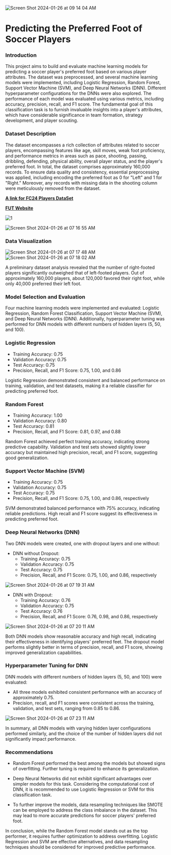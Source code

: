 ![Screen Shot 2024-01-26 at 09 14 04 AM](https://github.com/amido84/Deep-Learning/assets/71293836/e328ee27-2022-4ddb-87f3-43b7809ed465)

# Predicting the Preferred Foot of Soccer Players

### Introduction

This project aims to build and evaluate machine learning models for predicting a soccer player's preferred
foot based on various player attributes. The dataset was preprocessed, and several machine learning models
were implemented, including Logistic Regression, Random Forest, Support Vector Machine (SVM), and
Deep Neural Networks (DNN). Different hyperparameter configurations for the DNNs were also explored.
The performance of each model was evaluated using various metrics, including accuracy, precision, recall,
and F1 score. The fundamental goal of this classification task is to furnish invaluable insights into a player's
attributes, which have considerable significance in team formation, strategy development, and player
scouting.

### Dataset Description

The dataset encompasses a rich collection of attributes related to soccer players, encompassing features
like age, skill moves, weak foot proficiency, and performance metrics in areas such as pace, shooting,
passing, dribbling, defending, physical ability, overall player status, and the player's preferred foot. In total,
the dataset comprises approximately 160,000 records. To ensure data quality and consistency, essential
preprocessing was applied, including encoding the preferred foot as 0 for "Left" and 1 for "Right." Moreover,
any records with missing data in the shooting column were meticulously removed from the dataset.

[**A link for FC24 Players DataSet**](https://www.kaggle.com/datasets/stefanoleone992/ea-sports-fc-24-complete-player-dataset/data?select=male_players.csv)


[**FUT Website**](https://www.fut.gg/)

![1](https://github.com/amido84/Deep-Learning/assets/71293836/26c2f7c3-d770-43e2-a56d-895bb90fa272)

![Screen Shot 2024-01-26 at 07 16 55 AM](https://github.com/amido84/Deep-Learning/assets/71293836/19f64650-1043-471d-aa55-10d8bd59a6db)




### Data Visualization
![Screen Shot 2024-01-26 at 07 17 48 AM](https://github.com/amido84/Deep-Learning/assets/71293836/23f6bd64-a274-4a18-aefe-0f0557c0fff1)
![Screen Shot 2024-01-26 at 07 18 02 AM](https://github.com/amido84/Deep-Learning/assets/71293836/4e01edb6-a456-4448-af97-71034da50f6d)



A preliminary dataset analysis revealed that the number of right-footed players significantly outweighed that of left-footed players. Out of approximately 160,000 players, about 120,000 favored their right foot, while only 40,000 preferred their left foot.

### Model Selection and Evaluation

Four machine learning models were implemented and evaluated: Logistic Regression, Random Forest Classification, Support Vector Machine (SVM), and Deep Neural Networks (DNN). Additionally, hyperparameter tuning was performed for DNN models with different numbers of hidden layers (5, 50, and 100).

### Logistic Regression

-	Training Accuracy: 0.75
-	Validation Accuracy: 0.75
-	Test Accuracy: 0.75
-	Precision, Recall, and F1 Score: 0.75, 1.00, and 0.86

Logistic Regression demonstrated consistent and balanced performance on training, validation, and test datasets, making it a reliable classifier for predicting preferred foot.

### Random Forest

- Training Accuracy: 1.00
- Validation Accuracy: 0.80
- Test Accuracy: 0.81
- Precision, Recall, and F1 Score: 0.81, 0.97, and 0.88

Random Forest achieved perfect training accuracy, indicating strong predictive capability. Validation and test sets showed slightly lower accuracy but maintained high precision, recall, and F1 score, suggesting good generalization.


### Support Vector Machine (SVM)

- Training Accuracy: 0.75
- Validation Accuracy: 0.75
- Test Accuracy: 0.75
- Precision, Recall, and F1 Score: 0.75, 1.00, and 0.86, respectively

SVM demonstrated balanced performance with 75% accuracy, indicating reliable predictions. High recall and F1 score suggest its effectiveness in predicting preferred foot.

### Deep Neural Networks (DNN)

Two DNN models were created, one with dropout layers and one without:

* DNN without Dropout:
  - Training Accuracy: 0.75
  - Validation Accuracy: 0.75
  - Test Accuracy: 0.75
  - Precision, Recall, and F1 Score: 0.75, 1.00, and 0.86, respectively
    
![Screen Shot 2024-01-26 at 07 19 31 AM](https://github.com/amido84/Deep-Learning/assets/71293836/87e936d4-00ec-407c-a71f-476f8d576443)

* DNN with Dropout:
   - Training Accuracy: 0.76
   - Validation Accuracy: 0.75
   - Test Accuracy: 0.76
   - Precision, Recall, and F1 Score: 0.76, 0.98, and 0.86, respectively
    
![Screen Shot 2024-01-26 at 07 20 11 AM](https://github.com/amido84/Deep-Learning/assets/71293836/45ca9692-b6de-4a6c-95a3-6055ca3c3e03)

Both DNN models show reasonable accuracy and high recall, indicating their effectiveness in identifying players' preferred feet. The dropout model performs slightly better in terms of precision, recall, and F1 score, showing improved generalization capabilities.


### Hyperparameter Tuning for DNN

DNN models with different numbers of hidden layers (5, 50, and 100) were evaluated:

*	All three models exhibited consistent performance with an accuracy of approximately 0.75.
*	Precision, recall, and F1 scores were consistent across the training, validation, and test sets, ranging from 0.85 to 0.86.
	
![Screen Shot 2024-01-26 at 07 23 11 AM](https://github.com/amido84/Deep-Learning/assets/71293836/056df3d2-93c3-44fe-b907-0c366e8579d1)

In summary, all DNN models with varying hidden layer configurations performed similarly, and the choice of the number of hidden layers did not significantly impact performance.



### Recommendations

-	Random Forest performed the best among the models but showed signs of overfitting. Further tuning is required to enhance its generalization.

-	Deep Neural Networks did not exhibit significant advantages over simpler models for this task. Considering the computational cost of DNN, it is recommended to use Logistic Regression or SVM for this classification task.

-	To further improve the models, data resampling techniques like SMOTE can be employed to address the class imbalance in the dataset. This may lead to more accurate predictions for soccer players' preferred foot.

 In conclusion, while the Random Forest model stands out as the top performer, it requires further optimization to address overfitting. Logistic Regression and SVM are effective alternatives, and data resampling techniques should be considered for improved predictive performance.



